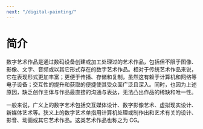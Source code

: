 ```yaml
---
next: "/digital-painting/"
---
```


# 简介

数字艺术作品是通过数码设备创建或加工处理过的艺术作品，包括但不限于图像、影像、文字、音频或以其它形式存在的数字艺术作品。相对于传统艺术作品来说，它在表现形式更加丰富；更便于传播、存储和复制，虽然这有赖于计算机和网络等电子设备；交互性的提升和获取的便捷使其受众面广泛且深入。同时，也因为上述原因，缺乏创作主体与作品最直接的沟通与表达，无法凸出作品的稀缺和唯一性。

一般来说，广义上的数字艺术包括交互媒体设计、数字影像艺术、虚拟现实设计、新媒体艺术等。狭义上的数字艺术单指用计算机处理或制作出和艺术有关的设计、影音、动画或其它艺术作品。这类艺术作品也称之为 CG。

